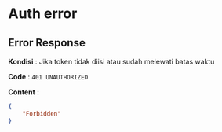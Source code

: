 # Auth error

## Error Response

**Kondisi** : Jika token tidak diisi atau sudah melewati batas waktu

**Code** : `401 UNAUTHORIZED`

**Content** :

```json
{
    "Forbidden"
}
```
